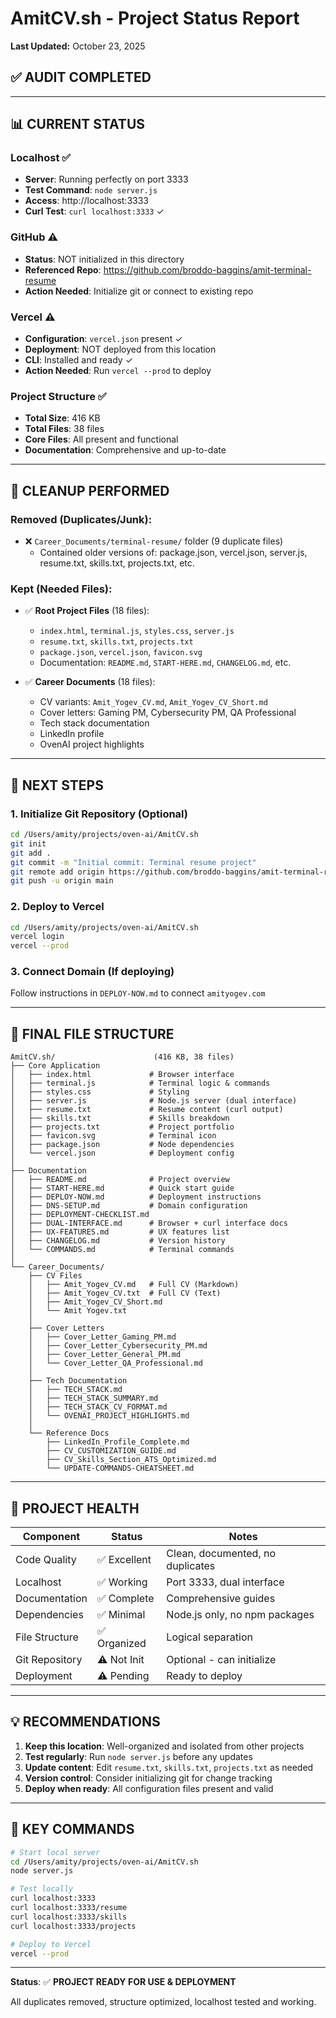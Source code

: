 # AmitCV.sh - Project Status Report
**Last Updated:** October 23, 2025

## ✅ **AUDIT COMPLETED**

---

## 📊 **CURRENT STATUS**

### **Localhost** ✅
- **Server**: Running perfectly on port 3333
- **Test Command**: `node server.js`
- **Access**: http://localhost:3333
- **Curl Test**: `curl localhost:3333` ✓

### **GitHub** ⚠️
- **Status**: NOT initialized in this directory
- **Referenced Repo**: https://github.com/broddo-baggins/amit-terminal-resume
- **Action Needed**: Initialize git or connect to existing repo

### **Vercel** ⚠️
- **Configuration**: `vercel.json` present ✓
- **Deployment**: NOT deployed from this location
- **CLI**: Installed and ready ✓
- **Action Needed**: Run `vercel --prod` to deploy

### **Project Structure** ✅
- **Total Size**: 416 KB
- **Total Files**: 38 files
- **Core Files**: All present and functional
- **Documentation**: Comprehensive and up-to-date

---

## 🧹 **CLEANUP PERFORMED**

### **Removed** (Duplicates/Junk):
- ❌ `Career_Documents/terminal-resume/` folder (9 duplicate files)
  - Contained older versions of: package.json, vercel.json, server.js, resume.txt, skills.txt, projects.txt, etc.

### **Kept** (Needed Files):
- ✅ **Root Project Files** (18 files):
  - `index.html`, `terminal.js`, `styles.css`, `server.js`
  - `resume.txt`, `skills.txt`, `projects.txt`
  - `package.json`, `vercel.json`, `favicon.svg`
  - Documentation: `README.md`, `START-HERE.md`, `CHANGELOG.md`, etc.

- ✅ **Career Documents** (18 files):
  - CV variants: `Amit_Yogev_CV.md`, `Amit_Yogev_CV_Short.md`
  - Cover letters: Gaming PM, Cybersecurity PM, QA Professional
  - Tech stack documentation
  - LinkedIn profile
  - OvenAI project highlights

---

## 🚀 **NEXT STEPS**

### **1. Initialize Git Repository** (Optional)
```bash
cd /Users/amity/projects/oven-ai/AmitCV.sh
git init
git add .
git commit -m "Initial commit: Terminal resume project"
git remote add origin https://github.com/broddo-baggins/amit-terminal-resume.git
git push -u origin main
```

### **2. Deploy to Vercel**
```bash
cd /Users/amity/projects/oven-ai/AmitCV.sh
vercel login
vercel --prod
```

### **3. Connect Domain** (If deploying)
Follow instructions in `DEPLOY-NOW.md` to connect `amityogev.com`

---

## 📁 **FINAL FILE STRUCTURE**

```
AmitCV.sh/                      (416 KB, 38 files)
├── Core Application           
│   ├── index.html             # Browser interface
│   ├── terminal.js            # Terminal logic & commands
│   ├── styles.css             # Styling
│   ├── server.js              # Node.js server (dual interface)
│   ├── resume.txt             # Resume content (curl output)
│   ├── skills.txt             # Skills breakdown
│   ├── projects.txt           # Project portfolio
│   ├── favicon.svg            # Terminal icon
│   ├── package.json           # Node dependencies
│   └── vercel.json            # Deployment config
│
├── Documentation              
│   ├── README.md              # Project overview
│   ├── START-HERE.md          # Quick start guide
│   ├── DEPLOY-NOW.md          # Deployment instructions
│   ├── DNS-SETUP.md           # Domain configuration
│   ├── DEPLOYMENT-CHECKLIST.md
│   ├── DUAL-INTERFACE.md      # Browser + curl interface docs
│   ├── UX-FEATURES.md         # UX features list
│   ├── CHANGELOG.md           # Version history
│   └── COMMANDS.md            # Terminal commands
│
└── Career_Documents/          
    ├── CV Files               
    │   ├── Amit_Yogev_CV.md   # Full CV (Markdown)
    │   ├── Amit_Yogev_CV.txt  # Full CV (Text)
    │   ├── Amit_Yogev_CV_Short.md
    │   └── Amit Yogev.txt
    │
    ├── Cover Letters          
    │   ├── Cover_Letter_Gaming_PM.md
    │   ├── Cover_Letter_Cybersecurity_PM.md
    │   ├── Cover_Letter_General_PM.md
    │   └── Cover_Letter_QA_Professional.md
    │
    ├── Tech Documentation     
    │   ├── TECH_STACK.md
    │   ├── TECH_STACK_SUMMARY.md
    │   ├── TECH_STACK_CV_FORMAT.md
    │   └── OVENAI_PROJECT_HIGHLIGHTS.md
    │
    └── Reference Docs         
        ├── LinkedIn_Profile_Complete.md
        ├── CV_CUSTOMIZATION_GUIDE.md
        ├── CV_Skills_Section_ATS_Optimized.md
        └── UPDATE-COMMANDS-CHEATSHEET.md
```

---

## 🎯 **PROJECT HEALTH**

| Component | Status | Notes |
|-----------|--------|-------|
| Code Quality | ✅ Excellent | Clean, documented, no duplicates |
| Localhost | ✅ Working | Port 3333, dual interface |
| Documentation | ✅ Complete | Comprehensive guides |
| Dependencies | ✅ Minimal | Node.js only, no npm packages |
| File Structure | ✅ Organized | Logical separation |
| Git Repository | ⚠️ Not Init | Optional - can initialize |
| Deployment | ⚠️ Pending | Ready to deploy |

---

## 💡 **RECOMMENDATIONS**

1. **Keep this location**: Well-organized and isolated from other projects
2. **Test regularly**: Run `node server.js` before any updates
3. **Update content**: Edit `resume.txt`, `skills.txt`, `projects.txt` as needed
4. **Version control**: Consider initializing git for change tracking
5. **Deploy when ready**: All configuration files present and valid

---

## 🔗 **KEY COMMANDS**

```bash
# Start local server
cd /Users/amity/projects/oven-ai/AmitCV.sh
node server.js

# Test locally
curl localhost:3333
curl localhost:3333/resume
curl localhost:3333/skills
curl localhost:3333/projects

# Deploy to Vercel
vercel --prod
```

---

**Status**: ✅ **PROJECT READY FOR USE & DEPLOYMENT**

All duplicates removed, structure optimized, localhost tested and working.

